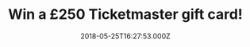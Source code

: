 ---
campaign-uuid: "c-c3a68cf2-d1bf-4ead-b714-26b5a6facac5"
type: "Preview"
category: "Tickets"
date: "2018-05-25T16:27:53.000Z"
end-date: "2018-06-27T23:59:00.000Z"
disable-form: false
is_promoted: false
has_entry_page: true
title: "Win a £250 Ticketmaster gift card!"
competition-description: "<p>What a better way to kick off your summer in style than\
  \ winning a £250 Ticketmaster gift card! YES! you’ve heard right, NME AAA want to\
  \ get your weekend sorted! That is why we’re giving away a £250 Ticketmaster gift\
  \ card for YOU to spend at anywhere you’d like!</p>\r\n<p>Concerts, clubs, arts,\
  \ athletics… want to hang out with us?<p>"
hero-header: "Win a £250 Ticketmaster gift card!"
terms-confirmation: "N/A"
banner-img: "https://assets.expresslyapp.com/asset-9c7a60d2-969c-4a52-bab8-1fa825ff4ea5.jpg"
logo-left-href: "https://www.ticketmaster.com"
logo-left-image: "https://assets.expresslyapp.com/asset-1569cb8e-9838-475e-b8ae-608d0cc3cbcb.jpg"
logo-left-title: "Ticketmaster"
bg-image-hero: "https://assets.expresslyapp.com/asset-92dbf1ac-ad54-49ce-90db-6f603ed633c6.jpg"
bg-image-first: "https://assets.expresslyapp.com/asset-789d8441-5ae6-4b88-97f7-e741c113327e.jpg"
bg-image-second: "https://assets.expresslyapp.com/asset-3eba17fa-8b93-49dd-a163-b32569d23584.jpg"
bg-image-third: "https://assets.expresslyapp.com/asset-17f4c628-a3b8-400d-bf50-0720d257ea12.jpg"
section1-content: "<p>At Ticketmaster, they believe that the artist is the heart and\
  \ soul of the live entertainment experience. Without the art or artist there is\
  \ no live event, which is why they are dedicated to supporting them!</p>\r\n<p>Such\
  \ a wide and diverse offering: Festivals, Sports events, Family attractions… and\
  \ many more!</p>\r\n<p>They truly believe that your needs are unique and they specialise\
  \ in the unique.</p>"
section2-content: "<p>Go to that football game you were waiting for, treat your girlfriend\
  \ to that concert she always wanted to attend.. or take your kids to a family-friendly\
  \ event around the country!</p>\r\n<p>Get your event started!</p>"
section3-content: "<p>Don’t miss out on this amazing opportunity of winning a £250\
  \ Ticketmaster gift card thanks to NME AAA!</p>\r\n<p>Competition closes on June\
  \ 27th at 23:59. Think no more and enter below for a chance to win and you could\
  \ be going to the Festival of your dreams next summer thanks to NME AAA!</p>\r\n\
  <p>Good luck!</p>"
entry-title: "Win a £250 Ticketmaster gift card!"
entry-content: "<p>Complete the form below before June 27th at 23:59 and enjoy your\
  \ favourite event with Ticketmaster!</p>"
has-winner: false
prize-description: "A  £250 Ticketmaster gift card!"
---